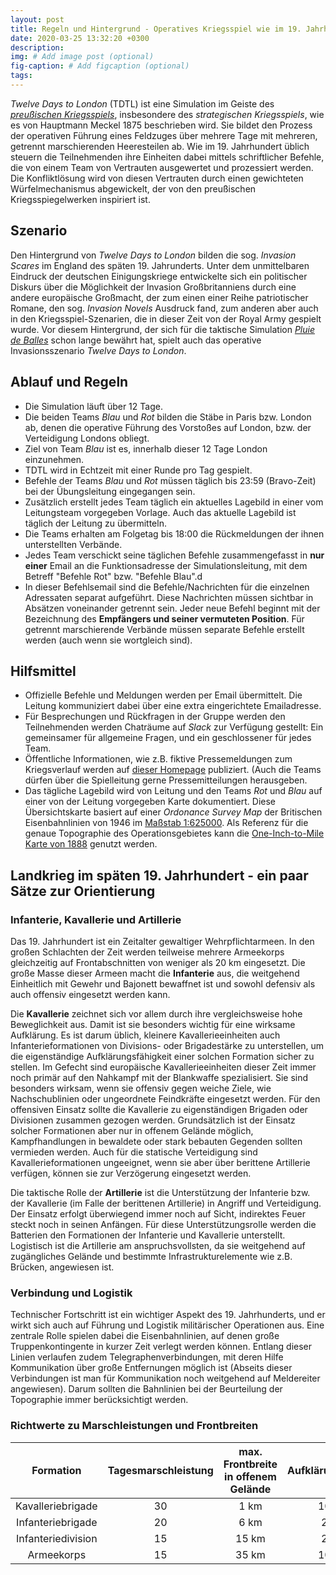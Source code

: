 ```yaml
---
layout: post
title: Regeln und Hintergrund - Operatives Kriegsspiel wie im 19. Jahrhundert 
date: 2020-03-25 13:32:20 +0300
description: 
img: # Add image post (optional)
fig-caption: # Add figcaption (optional)
tags: 
---
```

*Twelve Days to London* (TDTL) ist eine Simulation im Geiste des [*preußischen Kriegsspiels*](https://cosimwue.github.io/2019/11/03/prussian-kriegsspiel.html), insbesondere des *strategischen Kriegsspiels*, wie es von Hauptmann Meckel 1875 beschrieben wird. Sie bildet den Prozess der operativen Führung eines Feldzuges über mehrere Tage mit mehreren, getrennt marschierenden Heeresteilen ab. Wie im 19. Jahrhundert üblich steuern die Teilnehmenden ihre Einheiten dabei mittels schriftlicher Befehle, die von einem Team von Vertrauten ausgewertet und prozessiert werden. Die Konfliktlösung wird von diesen Vertrauten durch einen gewichteten Würfelmechanismus abgewickelt, der von den preußischen Kriegsspiegelwerken inspiriert ist.

## Szenario
Den Hintergrund von *Twelve Days to London* bilden die sog. *Invasion Scares* im England des späten 19. Jahrunderts. Unter dem unmittelbaren Eindruck der deutschen Einigungskriege entwickelte sich ein politischer Diskurs über die Möglichkeit der Invasion Großbritanniens durch eine andere europäische Großmacht, der zum einen einer Reihe patriotischer Romane, den sog. *Invasion Novels* Ausdruck fand, zum anderen aber auch in den Kriegsspiel-Szenarien, die in dieser Zeit von der Royal Army gespielt wurde. Vor diesem Hintergrund, der sich für die taktische Simulation [*Pluie de Balles*](http://analoggamestudies.org/2018/09/pluie-de-balles-complex-wargames-in-the-classroom/) schon lange bewährt hat, spielt auch das operative Invasionsszenario *Twelve Days to London*.

## Ablauf und Regeln
- Die Simulation läuft über 12 Tage.
- Die beiden Teams *Blau* und *Rot* bilden die Stäbe in Paris bzw. London ab, denen die operative Führung des Vorstoßes auf London, bzw. der Verteidigung Londons obliegt.
- Ziel von Team *Blau* ist es, innerhalb dieser 12 Tage London einzunehmen.
- TDTL wird in Echtzeit mit einer Runde pro Tag gespielt.
- Befehle der Teams *Blau* und *Rot* müssen täglich bis 23:59 (Bravo-Zeit) bei der Übungsleitung eingegangen sein.
- Zusätzlich erstellt jedes Team täglich ein aktuelles Lagebild in einer vom Leitungsteam vorgegeben Vorlage. Auch das aktuelle Lagebild ist täglich der Leitung zu übermitteln.
- Die Teams erhalten am Folgetag bis 18:00 die Rückmeldungen der ihnen unterstellten Verbände.
- Jedes Team verschickt seine täglichen Befehle zusammengefasst in **nur einer** Email an die Funktionsadresse der Simulationsleitung, mit dem Betreff "Befehle Rot" bzw. "Befehle Blau".d
- In dieser Befehlsemail sind die Befehle/Nachrichten für die einzelnen Adressaten separat aufgeführt. Diese Nachrichten müssen sichtbar in Absätzen voneinander getrennt sein. Jeder neue Befehl beginnt mit der Bezeichnung des **Empfängers und seiner vermuteten Position**. Für getrennt marschierende Verbände müssen separate Befehle erstellt werden (auch wenn sie wortgleich sind).

## Hilfsmittel
- Offizielle Befehle und Meldungen werden per Email übermittelt. Die Leitung kommuniziert dabei über eine extra eingerichtete Emailadresse.
- Für Besprechungen und Rückfragen in der Gruppe werden den Teilnehmenden werden Chaträume auf *Slack* zur Verfügung gestellt: Ein gemeinsamer für allgemeine Fragen, und ein geschlossener für jedes Team.
- Öffentliche Informationen, wie z.B. fiktive Pressemeldungen zum Kriegsverlauf werden auf [dieser Homepage](cosimwue.github.io/TDTL2020) publiziert. (Auch die Teams dürfen über die Spielleitung gerne Pressemitteilungen herausgeben.
- Das tägliche Lagebild wird von Leitung und den Teams *Rot* und *Blau* auf einer von der Leitung vorgegeben Karte dokumentiert. Diese Übersichtskarte basiert auf einer *Ordonance Survey Map* der Britischen Eisenbahnlinien von 1946 im [Maßstab 1:625000](https://maps.nls.uk/geo/explore/#zoom=8&lat=52.14247&lon=-0.36670&layers=10rail&b=1). Als Referenz für die genaue Topographie des Operationsgebietes kann die [One-Inch-to-Mile Karte von 1888](https://maps.nls.uk/geo/explore/#zoom=11&lat=51.24020&lon=0.85676&layers=161&b=1) genutzt werden.


## Landkrieg im späten 19. Jahrhundert - ein paar Sätze zur Orientierung

### Infanterie, Kavallerie und Artillerie
Das 19. Jahrhundert ist ein Zeitalter gewaltiger Wehrpflichtarmeen. In den großen Schlachten der Zeit werden teilweise mehrere Armeekorps gleichzeitig auf Frontabschnitten von weniger als 20 km eingesetzt. Die große Masse dieser Armeen macht die **Infanterie** aus, die weitgehend Einheitlich mit Gewehr und Bajonett bewaffnet ist und sowohl defensiv als auch offensiv eingesetzt werden kann. 

Die **Kavallerie** zeichnet sich vor allem durch ihre vergleichsweise hohe Beweglichkeit aus. Damit ist sie besonders wichtig für eine wirksame Aufklärung. Es ist darum üblich, kleinere Kavallerieeinheiten auch Infanterieformationen von Divisions- oder Brigadestärke zu unterstellen, um die eigenständige Aufklärungsfähigkeit einer solchen Formation sicher zu stellen. Im Gefecht sind europäische Kavallerieeinheiten dieser Zeit immer noch primär auf den Nahkampf mit der Blankwaffe spezialisiert. Sie sind besonders wirksam, wenn sie offensiv gegen weiche Ziele, wie Nachschublinien oder ungeordnete Feindkräfte eingesetzt werden. Für den offensiven Einsatz sollte die Kavallerie zu eigenständigen Brigaden oder Divisionen zusammen gezogen werden. Grundsätzlich ist der Einsatz solcher Formationen aber nur in offenem Gelände möglich, Kampfhandlungen in bewaldete oder stark bebauten Gegenden sollten vermieden werden. Auch für die statische Verteidigung sind Kavallerieformationen ungeeignet, wenn sie aber über berittene Artillerie verfügen, können sie zur Verzögerung eingesetzt werden.

Die taktische Rolle der **Artillerie** ist die Unterstützung der Infanterie bzw. der Kavallerie (im Falle der berittenen Artillerie) in Angriff und Verteidigung. Der Einsatz erfolgt überwiegend immer noch auf Sicht, indirektes Feuer steckt noch in seinen Anfängen. Für diese Unterstützungsrolle werden die Batterien den Formationen der Infanterie und Kavallerie unterstellt. Logistisch ist die Artillerie am anspruchsvollsten, da sie weitgehend auf zugängliches Gelände und bestimmte Infrastrukturelemente wie z.B. Brücken, angewiesen ist.

### Verbindung und Logistik
Technischer Fortschritt ist ein wichtiger Aspekt des 19. Jahrhunderts, und er wirkt sich auch auf Führung und Logistik militärischer Operationen aus. Eine zentrale Rolle spielen dabei die Eisenbahnlinien, auf denen große Truppenkontingente in kurzer Zeit verlegt werden können. Entlang dieser Linien verlaufen zudem Telegraphenverbindungen, mit deren Hilfe Kommunikation über große Entfernungen möglich ist (Abseits dieser Verbindungen ist man für Kommunikation noch weitgehend auf Meldereiter angewiesen). Darum sollten die Bahnlinien bei der Beurteilung der Topographie immer berücksichtigt werden.


### Richtwerte zu Marschleistungen und Frontbreiten
|Formation           |Tagesmarschleistung     |max. Frontbreite in offenem Gelände|   Aufklärungsradius|
|:------------------:|:------------------------:|:-------------------------------:|:------------------:|
|Kavalleriebrigade   |30                        |1 km                             |10 km               |
|Infanteriebrigade   |20                        |6 km                             |2 km                |
|Infanteriedivision  |15                        |15 km                            |2 km                |
|Armeekorps          |15                        |35 km                            |10 km               |
